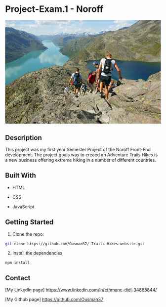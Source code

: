 # Project-Exam.1 - Noroff



![Project-Exam.1](https://github.com/Ousman37/-Trails-Hikes-website/blob/main/images/Hiking-at.jpg)

## Description

This project was my  first year Semester Project  of the Noroff Front-End development. The project goals was to creaed an Adventure Trails Hikes is a new business offering extreme hiking in a number of different countries.

## Built With

- HTML

- CSS

- JavaScript



## Getting Started

1. Clone the repo:

```bash
git clone https://github.com/Ousman37/-Trails-Hikes-website.git
```

2. Install the dependencies:

```
npm install
```

## Contact
[My LinkedIn page] https://www.linkedin.com/in/ethmane-didi-34885844/

[My Github page] https://github.com/Ousman37

